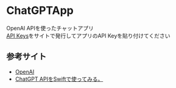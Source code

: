 # ChatGPTApp
OpenAI APIを使ったチャットアプリ  
[API Keys](https://platform.openai.com/account/api-keys)をサイトで発行してアプリのAPI Keyを貼り付けてください  

## 参考サイト
- [OpenAI](https://platform.openai.com/)
- [ChatGPT APIをSwiftで使ってみる。](https://qiita.com/district_13_bm/items/c946e8043e0e4d55d349)
